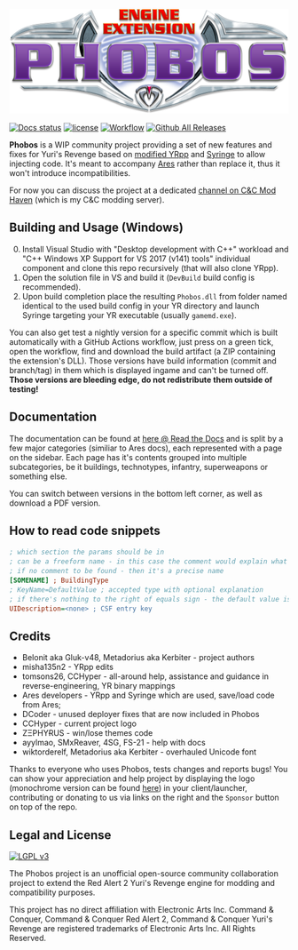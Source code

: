 ![Phobos logo](logo.png)

[![Docs status](https://readthedocs.org/projects/phobos/badge/?version=latest)](https://phobos.readthedocs.io/en/latest/?badge=latest)
[![license](https://img.shields.io/github/license/Phobos-developers/Phobos.svg)](https://www.gnu.org/licenses/lgpl-3.0.en.html)
[![Workflow](https://img.shields.io/github/workflow/status/Phobos-developers/Phobos/Nightly%20Build.svg)](https://github.com/Phobos-developers/Phobos/actions)
[![Github All Releases](https://img.shields.io/github/downloads/Phobos-developers/Phobos/total.svg)](https://github.com/Phobos-developers/Phobos/releases)

**Phobos** is a WIP community project providing a set of new features and fixes for Yuri's Revenge based on [modified YRpp](https://github.com/Metadorius/YRpp) and [Syringe](https://github.com/Ares-Developers/Syringe) to allow injecting code. It's meant to accompany [Ares](https://github.com/Ares-Developers/Ares) rather than replace it, thus it won't introduce incompatibilities.

For now you can discuss the project at a dedicated [channel on C&C Mod Haven](https://discord.gg/sZeMzz6qVg) (which is my C&C modding server).


Building and Usage (Windows)
----------------------------

0. Install Visual Studio with "Desktop development with C++" workload and "C++ Windows XP Support for VS 2017 (v141) tools" individual component and clone this repo recursively (that will also clone YRpp).
1. Open the solution file in VS and build it (`DevBuild` build config is recommended).
2. Upon build completion place the resulting `Phobos.dll` from folder named identical to the used build config in your YR directory and launch Syringe targeting your YR executable (usually `gamemd.exe`).

You can also get test a nightly version for a specific commit which is built automatically with a GitHub Actions workflow, just press on a green tick, open the workflow, find and download the build artifact (a ZIP containing the extension's DLL). Those versions have build information (commit and branch/tag) in them which is displayed ingame and can't be turned off. **Those versions are bleeding edge, do not redistribute them outside of testing!**

Documentation
-------------

The documentation can be found at [here @ Read the Docs](https://phobos.readthedocs.io) and is split by a few major categories (similiar to Ares docs), each represented with a page on the sidebar. Each page has it's contents grouped into multiple subcategories, be it buildings, technotypes, infantry, superweapons or something else.

You can switch between versions in the bottom left corner, as well as download a PDF version.

How to read code snippets
-------------------------

```ini
; which section the params should be in
; can be a freeform name - in this case the comment would explain what it is
; if no comment to be found - then it's a precise name
[SOMENAME] ; BuildingType
; KeyName=DefaultValue ; accepted type with optional explanation
; if there's nothing to the right of equals sign - the default value is empty/absent
UIDescription=<none> ; CSF entry key
```

Credits
-------

- Belonit aka Gluk-v48, Metadorius aka Kerbiter - project authors
- misha135n2 - YRpp edits
- tomsons26, CCHyper - all-around help, assistance and guidance in reverse-engineering, YR binary mappings
- Ares developers - YRpp and Syringe which are used, save/load code from Ares; 
- DCoder - unused deployer fixes that are now included in Phobos
- CCHyper - current project logo
- ZΞPHYɌUS - win/lose themes code
- ayylmao, SMxReaver, 4SG, FS-21 - help with docs
- wiktorderelf, Metadorius aka Kerbiter - overhauled Unicode font

Thanks to everyone who uses Phobos, tests changes and reports bugs! You can show your appreciation and help project by displaying the logo (monochrome version can be found [here](https://github.com/Phobos-developers/Phobos/logo-mono.png)) in your client/launcher, contributing or donating to us via links on the right and the `Sponsor` button on top of the repo.

Legal and License
-----
[![LGPL v3](https://www.gnu.org/graphics/lgplv3-147x51.png)](https://opensource.org/licenses/LGPL-3.0)

The Phobos project is an unofficial open-source community collaboration project to extend the Red Alert 2 Yuri's Revenge engine for modding and compatibility purposes.

This project has no direct affiliation with Electronic Arts Inc. Command & Conquer, Command & Conquer Red Alert 2, Command & Conquer Yuri's Revenge are registered trademarks of Electronic Arts Inc. All Rights Reserved.

